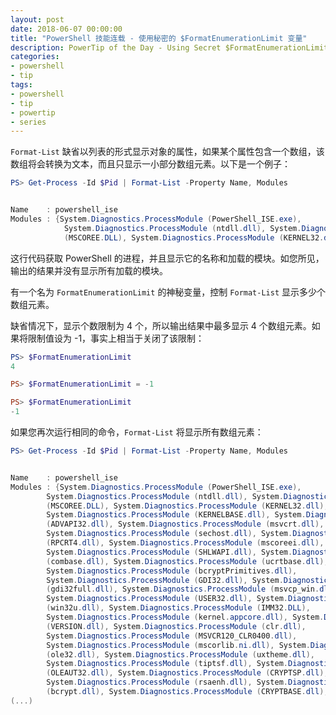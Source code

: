 ```yaml
---
layout: post
date: 2018-06-07 00:00:00
title: "PowerShell 技能连载 - 使用秘密的 $FormatEnumerationLimit 变量"
description: PowerTip of the Day - Using Secret $FormatEnumerationLimit variable
categories:
- powershell
- tip
tags:
- powershell
- tip
- powertip
- series
---
```

`Format-List` 缺省以列表的形式显示对象的属性，如果某个属性包含一个数组，该数组将会转换为文本，而且只显示一小部分数组元素。以下是一个例子：

```powershell
PS> Get-Process -Id $Pid | Format-List -Property Name, Modules


Name    : powershell_ise
Modules : {System.Diagnostics.ProcessModule (PowerShell_ISE.exe),
            System.Diagnostics.ProcessModule (ntdll.dll), System.Diagnostics.ProcessModule
            (MSCOREE.DLL), System.Diagnostics.ProcessModule (KERNEL32.dll)...}
```

这行代码获取 PowerShell 的进程，并且显示它的名称和加载的模块。如您所见，输出的结果并没有显示所有加载的模块。

有一个名为 `FormatEnumerationLimit` 的神秘变量，控制 `Format-List` 显示多少个数组元素。

缺省情况下，显示个数限制为 4 个，所以输出结果中最多显示 4 个数组元素。如果将限制值设为 -1，事实上相当于关闭了该限制：

```powershell
PS> $FormatEnumerationLimit
4

PS> $FormatEnumerationLimit = -1

PS> $FormatEnumerationLimit
-1
```

如果您再次运行相同的命令，`Format-List` 将显示所有数组元素：

```powershell
PS> Get-Process -Id $Pid | Format-List -Property Name, Modules


Name    : powershell_ise
Modules : {System.Diagnostics.ProcessModule (PowerShell_ISE.exe),
        System.Diagnostics.ProcessModule (ntdll.dll), System.Diagnostics.ProcessModule
        (MSCOREE.DLL), System.Diagnostics.ProcessModule (KERNEL32.dll),
        System.Diagnostics.ProcessModule (KERNELBASE.dll), System.Diagnostics.ProcessModule
        (ADVAPI32.dll), System.Diagnostics.ProcessModule (msvcrt.dll),
        System.Diagnostics.ProcessModule (sechost.dll), System.Diagnostics.ProcessModule
        (RPCRT4.dll), System.Diagnostics.ProcessModule (mscoreei.dll),
        System.Diagnostics.ProcessModule (SHLWAPI.dll), System.Diagnostics.ProcessModule
        (combase.dll), System.Diagnostics.ProcessModule (ucrtbase.dll),
        System.Diagnostics.ProcessModule (bcryptPrimitives.dll),
        System.Diagnostics.ProcessModule (GDI32.dll), System.Diagnostics.ProcessModule
        (gdi32full.dll), System.Diagnostics.ProcessModule (msvcp_win.dll),
        System.Diagnostics.ProcessModule (USER32.dll), System.Diagnostics.ProcessModule
        (win32u.dll), System.Diagnostics.ProcessModule (IMM32.DLL),
        System.Diagnostics.ProcessModule (kernel.appcore.dll), System.Diagnostics.ProcessModule
        (VERSION.dll), System.Diagnostics.ProcessModule (clr.dll),
        System.Diagnostics.ProcessModule (MSVCR120_CLR0400.dll),
        System.Diagnostics.ProcessModule (mscorlib.ni.dll), System.Diagnostics.ProcessModule
        (ole32.dll), System.Diagnostics.ProcessModule (uxtheme.dll),
        System.Diagnostics.ProcessModule (tiptsf.dll), System.Diagnostics.ProcessModule
        (OLEAUT32.dll), System.Diagnostics.ProcessModule (CRYPTSP.dll),
        System.Diagnostics.ProcessModule (rsaenh.dll), System.Diagnostics.ProcessModule
        (bcrypt.dll), System.Diagnostics.ProcessModule (CRYPTBASE.dll),
(...)
```

<!--本文国际来源：[Using Secret $FormatEnumerationLimit variable](http://community.idera.com/powershell/powertips/b/tips/posts/using-secret-formatenumerationlimit-variable)-->
